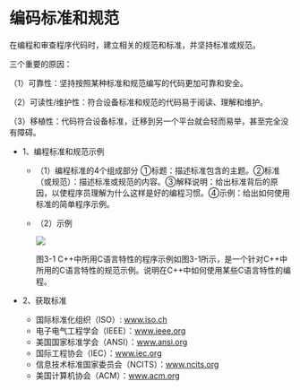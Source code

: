 # 编码标准和规范

 

在编程和审查程序代码时，建立相关的规范和标准，并坚持标准或规范。

三个重要的原因：

（1）可靠性：坚持按照某种标准和规范编写的代码更加可靠和安全。

（2）可读性/维护性：符合设备标准和规范的代码易于阅读、理解和维护。

（3）移植性：代码符合设备标准，迁移到另一个平台就会轻而易举，甚至完全没有障碍。

- 1、编程标准和规范示例

  - （1）编程标准的4个组成部分
    ①标题：描述标准包含的主题。②标准（或规范）：描述标准或规范的内容。③解释说明：给出标准背后的原因，以使程序员理解为什么这样是好的编程习惯。④示例：给出如何使用标准的简单程序示例。

  - （2）示例

    ![](https://cdn.jsdelivr.net/gh/ZanderZhao/img20/file/20200117222822.png)

     

    图3-1 C++中所用C语言特性的程序示例如图3-1所示，是一个针对C++中所用的C语言特性的规范示例。说明在C++中如何使用某些C语言特性的编程。

- 2、获取标准

  - 国际标准化组织（ISO）:  www.iso.ch
  - 电子电气工程学会（IEEE）：www.ieee.org
  - 美国国家标准学会（ANSI）：www.ansi.org
  - 国际工程协会（IEC）：www.iec.org
  - 信息技术标准国家委员会（NCITS）：www.ncits.org
  - 美国计算机协会（ACM）：www.acm.org

